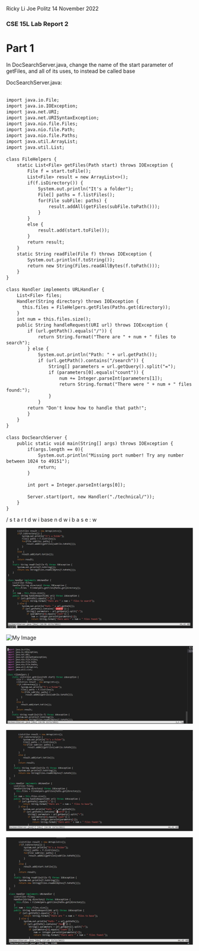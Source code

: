 Ricky Li
Joe Politz
14 November 2022

### CSE 15L Lab Report 2

# Part 1

In DocSearchServer.java, change the name of the start parameter of getFiles, and all of its uses, to instead be called base

DocSearchServer.java:

```

import java.io.File;
import java.io.IOException;
import java.net.URI;
import java.net.URISyntaxException;
import java.nio.file.Files;
import java.nio.file.Path;
import java.nio.file.Paths;
import java.util.ArrayList;
import java.util.List;

class FileHelpers {
    static List<File> getFiles(Path start) throws IOException {
        File f = start.toFile();
        List<File> result = new ArrayList<>();
        if(f.isDirectory()) {
            System.out.println("It's a folder");
            File[] paths = f.listFiles();
            for(File subFile: paths) {
                result.addAll(getFiles(subFile.toPath()));
            }
        }
        else {
            result.add(start.toFile());
        }
        return result;
    }
    static String readFile(File f) throws IOException {
        System.out.println(f.toString());
        return new String(Files.readAllBytes(f.toPath()));
    }
}

class Handler implements URLHandler {
    List<File> files;
    Handler(String directory) throws IOException {
      this.files = FileHelpers.getFiles(Paths.get(directory));
    }
    int num = this.files.size();
    public String handleRequest(URI url) throws IOException {
        if (url.getPath().equals("/")) {
            return String.format("There are " + num + " files to search");
        } else {
            System.out.println("Path: " + url.getPath());
            if (url.getPath().contains("/search")) {
                String[] parameters = url.getQuery().split("=");
                if (parameters[0].equals("count")) {
                    num += Integer.parseInt(parameters[1]);
                    return String.format("There were " + num + " files found:");
                }
            }
        return "Don't know how to handle that path!";
        }
    }
}

class DocSearchServer {
    public static void main(String[] args) throws IOException {
        if(args.length == 0){
            System.out.println("Missing port number! Try any number between 1024 to 49151");
            return;
        }

        int port = Integer.parseInt(args[0]);

        Server.start(port, new Handler("./technical/"));
    }
}

```


/ s t a r t <Enter> d w i base <Esc> n d  w  i b a s e <Esc> : w
  
![My Image](sc-lab-report4.JPG)
    
![My Image](sc-lab-report4-1.JPG)
  
![My Image](sc-lab-report4-2.JPG)
  
![My Image](sc-lab-report4-3.JPG)
  
![My Image](sc-lab-report4-4.JPG)
  
  
